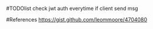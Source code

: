 #TODOlist
check jwt auth everytime if client send msg



#References
https://gist.github.com/leommoore/4704080
